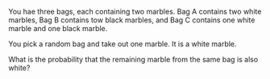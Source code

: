 You hae three bags, each containing two marbles. Bag A contains two white marbles, Bag B contains tow black marbles, and Bag C contains one white marble and one black marble.

You pick a random bag and take out one marble. It is a white marble.

What is the probability that the remaining marble from the same bag is also white?